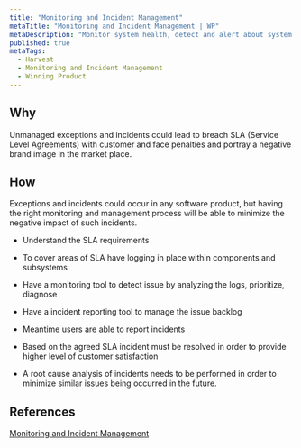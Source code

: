```yaml
---
title: "Monitoring and Incident Management"
metaTitle: "Monitoring and Incident Management | WP"
metaDescription: "Monitor system health, detect and alert about system malfunctions and failures. While exception monitoring deals with problems within the product, incident management deals with problems on the larger stack of software and hardware."
published: true
metaTags:
  - Harvest
  - Monitoring and Incident Management
  - Winning Product
---
```



## Why
Unmanaged exceptions and incidents could lead to breach SLA (Service Level Agreements) with customer and face penalties and portray a negative brand image in the market place. 


## How
Exceptions and incidents could occur in any software product, but having the right monitoring and management process will be able to minimize the negative impact of such incidents.

- Understand the SLA requirements

- To cover areas of SLA have logging in place within components and subsystems

- Have a monitoring tool to detect issue by analyzing the logs, prioritize, diagnose

- Have a incident reporting tool to manage the issue backlog

- Meantime users are able to report incidents 

- Based on the agreed SLA incident must be resolved in order to provide higher level of customer satisfaction

- A root cause analysis of incidents needs to be performed in order to minimize similar issues being occurred in the future.


## References
[Monitoring and Incident Management](https://logz.io/blog/monitoring-and-incident-management/)
